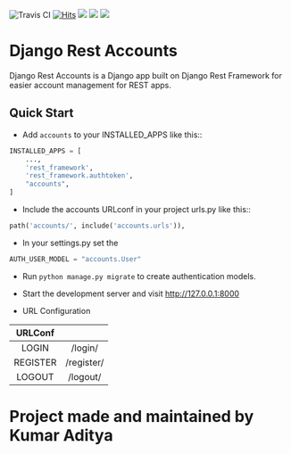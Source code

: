 ![Travis CI](https://img.shields.io/travis/com/kumaraditya303/django-rest-accounts?label=Travis%20CI&logo=travis&style=flat-square)
[![Hits](https://hits.seeyoufarm.com/api/count/incr/badge.svg?url=https%3A%2F%2Fgithub.com%2Fkumaraditya303%2Fdjango-rest-accounts&count_bg=%2379C83D&title_bg=%23555555&icon=&icon_color=%23E7E7E7&title=hits&edge_flat=false)](https://hits.seeyoufarm.com)
![](https://img.shields.io/pypi/pyversions/djangorestaccounts?logo=Python&style=flat-square)
![](https://img.shields.io/pypi/dm/djangorestaccounts)
![](https://img.shields.io/codecov/c/github/kumaraditya303/django-rest-accounts?logo=codecov&style=flat-square)

# Django Rest Accounts

Django Rest Accounts is a Django app built on Django Rest Framework for easier account management for REST apps.

## Quick Start

- Add `accounts` to your INSTALLED_APPS like this::

```python
INSTALLED_APPS = [
    ...,
    'rest_framework',
    'rest_framework.authtoken',
    "accounts",
]
```

- Include the accounts URLconf in your project urls.py like this::

```python
path('accounts/', include('accounts.urls')),
```

- In your settings.py set the

```python
AUTH_USER_MODEL = "accounts.User"
```

- Run `python manage.py migrate` to create authentication models.

- Start the development server and visit http://127.0.0.1:8000

- URL Configuration

| URLConf  |            |
| :------: | :--------: |
|  LOGIN   |  /login/   |
| REGISTER | /register/ |
|  LOGOUT  |  /logout/  |

# Project made and maintained by Kumar Aditya
